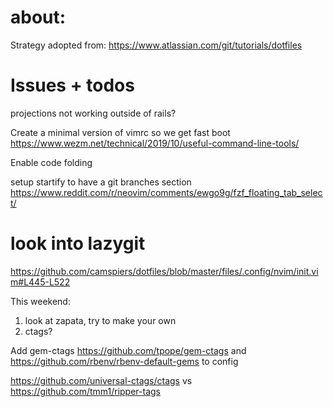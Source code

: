# about:
Strategy adopted from: https://www.atlassian.com/git/tutorials/dotfiles


# Issues + todos

projections not working outside of rails?

Create a minimal version of vimrc so we get fast boot
https://www.wezm.net/technical/2019/10/useful-command-line-tools/

Enable code folding


setup startify to have a git branches section
https://www.reddit.com/r/neovim/comments/ewgo9g/fzf_floating_tab_select/
# look into lazygit
https://github.com/camspiers/dotfiles/blob/master/files/.config/nvim/init.vim#L445-L522



This weekend:
1. look at zapata, try to make your own
3. ctags?


Add gem-ctags https://github.com/tpope/gem-ctags and 
https://github.com/rbenv/rbenv-default-gems to config

https://github.com/universal-ctags/ctags vs https://github.com/tmm1/ripper-tags
